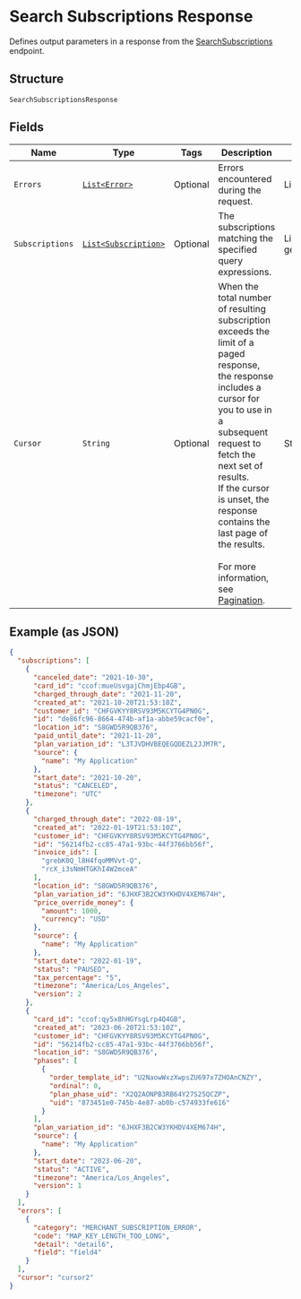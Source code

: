 
# Search Subscriptions Response

Defines output parameters in a response from the
[SearchSubscriptions](../../doc/api/subscriptions.md#search-subscriptions) endpoint.

## Structure

`SearchSubscriptionsResponse`

## Fields

| Name | Type | Tags | Description | Getter |
|  --- | --- | --- | --- | --- |
| `Errors` | [`List<Error>`](../../doc/models/error.md) | Optional | Errors encountered during the request. | List<Error> getErrors() |
| `Subscriptions` | [`List<Subscription>`](../../doc/models/subscription.md) | Optional | The subscriptions matching the specified query expressions. | List<Subscription> getSubscriptions() |
| `Cursor` | `String` | Optional | When the total number of resulting subscription exceeds the limit of a paged response,<br>the response includes a cursor for you to use in a subsequent request to fetch the next set of results.<br>If the cursor is unset, the response contains the last page of the results.<br><br>For more information, see [Pagination](https://developer.squareup.com/docs/build-basics/common-api-patterns/pagination). | String getCursor() |

## Example (as JSON)

```json
{
  "subscriptions": [
    {
      "canceled_date": "2021-10-30",
      "card_id": "ccof:mueUsvgajChmjEbp4GB",
      "charged_through_date": "2021-11-20",
      "created_at": "2021-10-20T21:53:10Z",
      "customer_id": "CHFGVKYY8RSV93M5KCYTG4PN0G",
      "id": "de86fc96-8664-474b-af1a-abbe59cacf0e",
      "location_id": "S8GWD5R9QB376",
      "paid_until_date": "2021-11-20",
      "plan_variation_id": "L3TJVDHVBEQEGQDEZL2JJM7R",
      "source": {
        "name": "My Application"
      },
      "start_date": "2021-10-20",
      "status": "CANCELED",
      "timezone": "UTC"
    },
    {
      "charged_through_date": "2022-08-19",
      "created_at": "2022-01-19T21:53:10Z",
      "customer_id": "CHFGVKYY8RSV93M5KCYTG4PN0G",
      "id": "56214fb2-cc85-47a1-93bc-44f3766bb56f",
      "invoice_ids": [
        "grebK0Q_l8H4fqoMMVvt-Q",
        "rcX_i3sNmHTGKhI4W2mceA"
      ],
      "location_id": "S8GWD5R9QB376",
      "plan_variation_id": "6JHXF3B2CW3YKHDV4XEM674H",
      "price_override_money": {
        "amount": 1000,
        "currency": "USD"
      },
      "source": {
        "name": "My Application"
      },
      "start_date": "2022-01-19",
      "status": "PAUSED",
      "tax_percentage": "5",
      "timezone": "America/Los_Angeles",
      "version": 2
    },
    {
      "card_id": "ccof:qy5x8hHGYsgLrp4Q4GB",
      "created_at": "2023-06-20T21:53:10Z",
      "customer_id": "CHFGVKYY8RSV93M5KCYTG4PN0G",
      "id": "56214fb2-cc85-47a1-93bc-44f3766bb56f",
      "location_id": "S8GWD5R9QB376",
      "phases": [
        {
          "order_template_id": "U2NaowWxzXwpsZU697x7ZHOAnCNZY",
          "ordinal": 0,
          "plan_phase_uid": "X2Q2AONPB3RB64Y27S25QCZP",
          "uid": "873451e0-745b-4e87-ab0b-c574933fe616"
        }
      ],
      "plan_variation_id": "6JHXF3B2CW3YKHDV4XEM674H",
      "source": {
        "name": "My Application"
      },
      "start_date": "2023-06-20",
      "status": "ACTIVE",
      "timezone": "America/Los_Angeles",
      "version": 1
    }
  ],
  "errors": [
    {
      "category": "MERCHANT_SUBSCRIPTION_ERROR",
      "code": "MAP_KEY_LENGTH_TOO_LONG",
      "detail": "detail6",
      "field": "field4"
    }
  ],
  "cursor": "cursor2"
}
```

